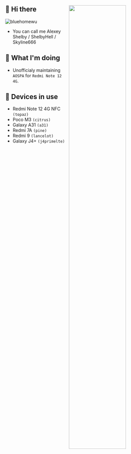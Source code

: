 ## 👋 Hi there <img style="width: 60%;" align="right" src="https://github-profile-summary-cards.vercel.app/api/cards/profile-details?username=ShelbyHell&theme=nord_bright" />
<p align="left"> <img src="https://komarev.com/ghpvc/?username=ShelbyHell" alt="bluehomewu" /> </p>

 - You can call me Alexey Shelby / ShelbyHell / Skyline666

## 🤔 What I'm doing
 - Unofficialy maintaining `AOSPA` for `Redmi Note 12 4G`.

## 📱 Devices in use
 - Redmi Note 12 4G NFC `(topaz)`
 - Poco M3 `(citrus)`
 - Galaxy A31 `(a31)`
 - Redmi 7A `(pine)`
 - Redmi 9 `(lancelot)`
 - Galaxy J4+ `(j4primelte)`
